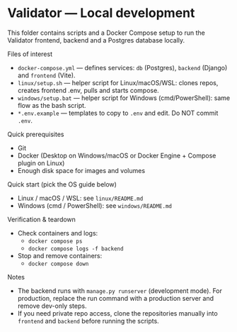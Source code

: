 # Validator — Local development

This folder contains scripts and a Docker Compose setup to run the Validator frontend, backend and a Postgres database locally.

Files of interest
- `docker-compose.yml` — defines services: `db` (Postgres), `backend` (Django) and `frontend` (Vite).
- `linux/setup.sh` — helper script for Linux/macOS/WSL: clones repos, creates frontend .env, pulls and starts compose.
- `windows/setup.bat` — helper script for Windows (cmd/PowerShell): same flow as the bash script.
- `*.env.example` — templates to copy to `.env` and edit. Do NOT commit `.env`.

Quick prerequisites
- Git
- Docker (Desktop on Windows/macOS or Docker Engine + Compose plugin on Linux)
- Enough disk space for images and volumes

Quick start (pick the OS guide below)
- Linux / macOS / WSL: see `linux/README.md`
- Windows (cmd / PowerShell): see `windows/README.md`

Verification & teardown
- Check containers and logs:
  - `docker compose ps`
  - `docker compose logs -f backend`
- Stop and remove containers:
  - `docker compose down`

Notes
- The backend runs with `manage.py runserver` (development mode). For production, replace the run command with a production server and remove dev-only steps.
- If you need private repo access, clone the repositories manually into `frontend` and `backend` before running the scripts.